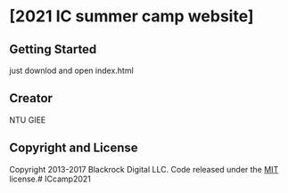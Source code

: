 # [2021 IC summer camp website]


## Getting Started
just downlod and open index.html

## Creator
NTU GIEE

## Copyright and License

Copyright 2013-2017 Blackrock Digital LLC. Code released under the [MIT](https://github.com/BlackrockDigital/startbootstrap-full-width-pics/blob/gh-pages/LICENSE) license.# ICcamp2021
